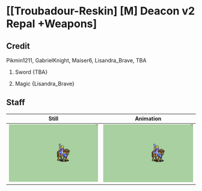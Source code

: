 # [\[Troubadour-Reskin\] \[M\] Deacon v2 Repal +Weapons]

## Credit

Pikmin1211, GabrielKnight, Maiser6, Lisandra_Brave, TBA

1. Sword {TBA}

6. Magic {Lisandra_Brave}

## Staff

| Still | Animation |
| :---: | :-------: |
| ![Staff still](./Staff_000.png) | ![Staff animation](./Staff.gif) |
